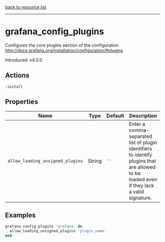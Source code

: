 [back to resource list](https://github.com/sous-chefs/grafana#resources)

---

# grafana_config_plugins

Configures the core plugins section of the configuration <http://docs.grafana.org/installation/configuration/#plugins>

Introduced: v4.0.0

## Actions

`:install`

## Properties

| Name                      | Type          |  Default                    | Description                                                               |
| ------------------------- | ------------- | --------------------------- | ------------------------------------------------------------------------- |
| `allow_loading_unsigned_plugins` | String | `''` | Enter a comma-separated list of plugin identifiers to identify<br />plugins that are allowed to be loaded even if they lack a valid signature. |

## Examples

```ruby
grafana_config_plugins 'grafana' do
  allow_loading_unsigned_plugins 'plugin_name'
end
```
